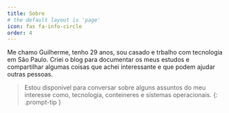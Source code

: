```yaml
---
title: Sobre
# the default layout is 'page'
icon: fas fa-info-circle
order: 4
---
```


Me chamo Guilherme, tenho 29 anos, sou casado e trbalho com tecnologia em São Paulo. Criei o blog para documentar os meus estudos e compartilhar algumas coisas que achei interessante e que podem ajudar outras pessoas.

> Estou disponivel para conversar sobre alguns assuntos do meu interesse como, tecnologia, conteineres e sistemas operacionais.
{: .prompt-tip }
